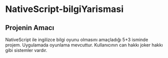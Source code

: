 # NativeScript-bilgiYarismasi
## Projenin Amacı
NativeScript ile ingilizce bilgi oyunu olmasını amaçladığı 5+3 isminde projem. Uygulamada oyunlama mevcuttur. Kullanıcının can hakkı joker hakkı gibi sistemler vardır.
